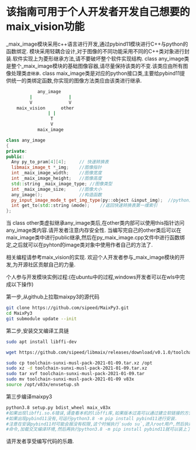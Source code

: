 # 该指南可用于个人开发者开发自己想要的maix_vision功能

_maix_image模块采用c++语言进行开发,通过pybind11模块进行C++与python的函数绑定.
模块采用轻耦合设计,对于图像的不同功能采用不同的C++类对象进行封装.软件实现上为菱形继承方法,请不要破坏整个软件实现结构.
class any_image类是整个_maix_image模块的基础图像容器,请尽量保持该类的不变.该类应由所有图像处理类`虚继承`.
class maix_image类是对应的python接口类,主要给pybind11提供统一的类绑定函数,你实现的图像方法类应由该类进行继承.

~~~ bash
            any_image
         |              |
         V              V
    maix_vision      other
                | |
                 T
                 V
            maix_image
~~~

~~~ C++
class any_image
{
private:
public:
  Any py_to_pram[4][4];     // 快速转换表
  libmaix_image_t *_img;    //图像指针
  int _maix_image_width;    //图像宽度
  int _maix_image_height;   //图像高度
  std::string _maix_image_type; //图像类型
  int _maix_image_size;     //图像大小
  any_image();              //构造函数
  py_input_image_mode_t get_img_type(py::object &input_img);  //python对象识别函数
  int get_to(std::string &mode);    //返回快速转换表第一维索引
};

~~~
当 class other类虚拟继承any_image类后,在other类内部可以使用this指针访问any_image类内容.请开发者注意内存安全性.
当编写完自己的other类后可以在maix_image类中进行public继承,然后在py_maix_image.cpp文件中进行函数绑定,之后就可以在pyhton的image类对象中使用作者自己的方法了.

相关编程请参考maix_vision的实现.
欢迎个人开发者参与_maix_image模块的开发,为开源社区贡献自己的力量.





个人参与开发模块实例过程:(在ubuntu中的过程,windows开发者可以在wls中完成以下操作)

第一步,从github上拉取maixpy3的源代码
~~~ bash
git clone https://github.com/sipeed/MaixPy3.git
cd MaixPy3
git submodule update --init
~~~
第二步,安装交叉编译工具链
~~~ bash
sudo apt install libffi-dev

wget https://github.com/sipeed/libmaix/releases/download/v0.1.0/toolchain-sunxi-musl-pack-2021-01-09.tar.xz

sudo cp toolchain-sunxi-musl-pack-2021-01-09.tar.xz /opt
sudo xz -d toolchain-sunxi-musl-pack-2021-01-09.tar.xz
sudo tar xvf toolchain-sunxi-musl-pack-2021-01-09.tar
sudo mv toolchain-sunxi-musl-pack-2021-01-09 v83x
source /opt/v83x/envsetup.sh
~~~
第三步编译maixpy3
~~~ bash
python3.8 setup.py bdist_wheel maix_v83x
#如果出现libffi.so.6错误,请查看本机的libffi库,如果版本过高可以通过建立软链接的方式创建出libffi.so.6
#如果出现pybind11没有,可运行python3.8 -m pip install pybind11进行安装.
#注意在安装pybind11时可能会报没有权限,这个时候执行`sudo su`,进入root用户,然后执行`source /opt/v83x/envsetup.sh`
#命令,加载交叉编译环境,然后再执行python3.8 -m pip install pybind11就可以装上了
~~~
请开发者享受编写代码的乐趣.